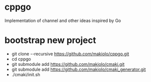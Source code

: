 # cppgo
Implementation of channel and other ideas inspired by Go

# bootstrap new project
- git clone --recursive https://github.com/makiolo/cppgo.git
- cd cppgo
- git submodule add https://github.com/makiolo/cmaki.git
- git submodule add https://github.com/makiolo/cmaki_generator.git
- ./cmaki/init.sh
